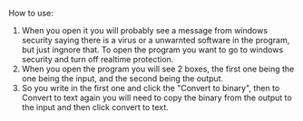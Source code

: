 How to use:
1. When you open it you will probably see a message from windows security saying there is a virus or a unwarnted software in the program, but just ingnore that. To open the program you want to go to windows security and turn off realtime protection.
3. When you open the program you will see 2 boxes, the first one being the one being the input, and the second being the output.
4. So you write in the first one and click the "Convert to binary", then to Convert to text again you will need to copy the binary from the output to the input and then click convert to text.

